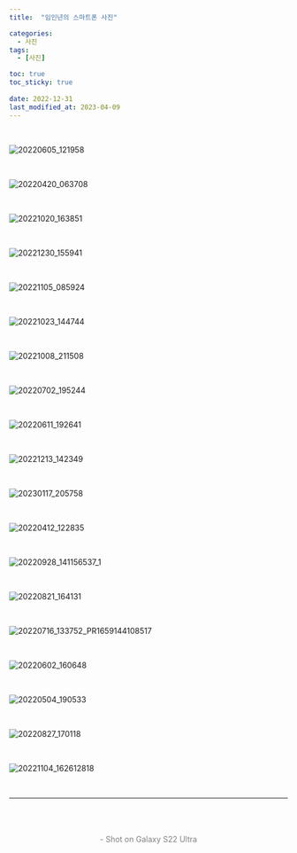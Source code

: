 ```yaml
---
title:  "임인년의 스마트폰 사진"

categories:
  - 사진
tags:
  - [사진]

toc: true
toc_sticky: true
 
date: 2022-12-31
last_modified_at: 2023-04-09
---
```


<br>

![20220605_121958](https://user-images.githubusercontent.com/96360829/214740839-b40b097e-9921-4303-80ce-1ba826a5961d.jpg)

<br>

![20220420_063708](https://user-images.githubusercontent.com/96360829/214740979-54012a70-35ca-4363-8228-0fe13b635584.jpg)

<br>

![20221020_163851](https://user-images.githubusercontent.com/96360829/215332629-7151c25f-c4c0-40c7-bdad-002dc43c3702.jpg)

<br>

![20221230_155941](https://user-images.githubusercontent.com/96360829/214741111-2a1f75dc-c277-4f2a-a58b-02b87f11bfe5.jpg)

<br>

![20221105_085924](https://user-images.githubusercontent.com/96360829/215059253-4c67632e-8bc0-4e24-94f4-a5d08f60ab01.jpg)

<br>

![20221023_144744](https://user-images.githubusercontent.com/96360829/214741275-2f22c6e0-1a70-47a5-8450-262075011249.jpg)

<br>

![20221008_211508](https://user-images.githubusercontent.com/96360829/230772487-8dbc03a0-b676-4be7-ad69-79de54a845c9.jpg)

<br>

![20220702_195244](https://user-images.githubusercontent.com/96360829/214741432-8a2825b4-db73-4f8c-9bf9-745fb5bb6140.jpg)

<br>

![20220611_192641](https://user-images.githubusercontent.com/96360829/214741340-b76eab5e-1aae-42a3-8dc6-9d3d7d98b5b8.jpg)

<br>

![20221213_142349](https://user-images.githubusercontent.com/96360829/215037378-3c564775-9d07-4120-94e1-627f25285198.jpg)

<br>

![20230117_205758](https://user-images.githubusercontent.com/96360829/214741282-b2ef0147-cc8b-40fa-9226-539588c00b4c.jpg)

<br>

![20220412_122835](https://user-images.githubusercontent.com/96360829/223889716-0c79310c-9544-4c04-a75e-661173966d5e.jpg)

<br>

![20220928_141156537_1](https://user-images.githubusercontent.com/96360829/230772464-103a192a-ffb4-436b-866c-24f4edc3c2db.jpg)

<br>

![20220821_164131](https://user-images.githubusercontent.com/96360829/214741049-13af3d19-87cc-48c4-9cd0-cdfa49c0a070.jpg)

<br>

![20220716_133752_PR1659144108517](https://user-images.githubusercontent.com/96360829/214741168-59c6e78a-6ead-4d2a-80bf-d955c95ccc18.jpg)

<br>

![20220602_160648](https://user-images.githubusercontent.com/96360829/214741508-e06f71d0-1193-46e2-b2db-6c64c968928f.jpg)

<br>

![20220504_190533](https://user-images.githubusercontent.com/96360829/223890157-96ed8aee-fab9-4445-9a31-3bb76146bb2c.jpg)

<br>

![20220827_170118](https://user-images.githubusercontent.com/96360829/215037735-7f734bdf-111f-4571-abbb-3261e504783a.jpg)

<br>

![20221104_162612818](https://user-images.githubusercontent.com/96360829/215037885-856673b5-15e5-49eb-8da0-eeea24cb7901.jpg)

<br>

---

<br>
<br>
<br>

<div style="color : grey"><center>- Shot on Galaxy S22 Ultra</center></div>
